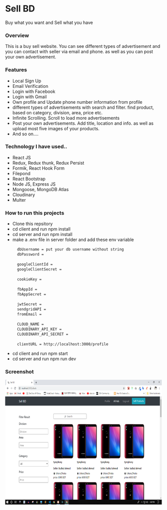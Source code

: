 # Sell BD
Buy what you want and Sell what you have

<h3>Overview</h3>
<p>This is a buy sell website. You can see different types of advertisement and
you can contact with seller via email and phone. as well as you can post your own advertisement.</p>

<h3>Features</h3>
<ul>
  <li>Local Sign Up</li>
  <li>Email Verification</li>
  <li>Login with Facebook</li>
  <li>Login with Gmail</li>
  <li>Own profile and Update phone number information from profile</li>
  <li>different types of advertisements with search and filter. find product, based on category, division, area, price etc. </li>
  <li>Infinite Scrolling. Scroll to load more advertisements</li>
  <li>Post your own advertisements. Add title, location and info. as well as upload most five images of your products. </li>
  <li>And so on....</li>
</ul>

<h3> Technology I have used.. </h3>
<ul>
  <li>React JS</li>
  <li>Redux, Redux thunk, Redux Persist</li>
  <li>Formik, React Hook Form</li>
  <li>Filepond</li>
  <li>React Bootstrap</li>
  <li>Node JS, Express JS</li>
  <li>Mongoose, MongoDB Atlas</li>
  <li>Cloudinary</li>
  <li>Multer</li>
</ul>

<h3>How to run this projects</h3>
  <ul>
    <li>Clone this repsitory</li>
    <li>cd client and run npm install</li>
    <li>cd server and run npm install</li>
    <li>make a .env file in server folder and add these env variable
      
      dbUsername = put your db username without string
      dbPassword = 

      googleClientId = 
      googleClientSecret = 

      cookieKey = 

      fbAppId = 
      fbAppSecret = 

      jwtSecret = 
      sendgridAPI = 
      fromEmail = 

      CLOUD_NAME = 
      CLOUDINARY_API_KEY = 
      CLOUDINARY_API_SECRET = 

      clientURL = http://localhost:3000/profile 
  </li>
  <li>cd client and run npm start</li>
  <li>cd server and run npm run dev</li>
  </ul>
  
  <h3>Screenshot</h3>
  <img height="400px" src="client/public/img/ss1.png" alt="ss" />
